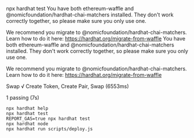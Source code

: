 npx hardhat test
You have both ethereum-waffle and @nomicfoundation/hardhat-chai-matchers installed. They don't work correctly together, so please make sure you only use one.

We recommend you migrate to @nomicfoundation/hardhat-chai-matchers. Learn how to do it here: https://hardhat.org/migrate-from-waffle
You have both ethereum-waffle and @nomicfoundation/hardhat-chai-matchers installed. They don't work correctly together, so please make sure you only use one.

We recommend you migrate to @nomicfoundation/hardhat-chai-matchers. Learn how to do it here: https://hardhat.org/migrate-from-waffle


  Swap
    √ Create Token, Create Pair, Swap (6553ms)


  1 passing (7s)

```shell
npx hardhat help
npx hardhat test
REPORT_GAS=true npx hardhat test
npx hardhat node
npx hardhat run scripts/deploy.js
```
